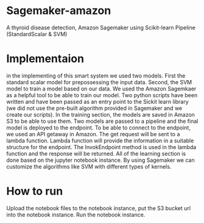 # Sagemaker-amazon
A thyroid disease detection, Amazon Sagemaker using Scikit-learn Pipeline (StandardScalar &amp; SVM)
# Implementaion
in the implementing of this smart system we used two models. First the standard scalar model for prepossessing the input data. Second, the SVM model to train a model based on our data. We used the Amazon Sagemkaer as a helpful tool to be able to train our model. Two python scripts have been written and have been passed as an entry point to the Sickit learn library (we did not use the pre-built algorithm provided in Sagemaker and we create our scripts). In the training section, the models are saved in Amazon S3 to be able to use them. Two models are passed to a pipeline and the final model is deployed to the endpoint. To be able to connect to the endpoint, we used an API getaway in Amazon. The get request will be sent to a lambda function. Lambda function will provide the information in a suitable structure for the endpoint. The InvokEndpoint method is used in the lambda function and the response will be returned. All of the learning section is done based on the jupyter notebook instance. By using Sagemaker we can customize the algorithms like SVM with different types of kernels.
# How to run
Upload the notebook files to the notebook instance, put the S3 bucket url into the notebook instance. Run the notebook instance.
